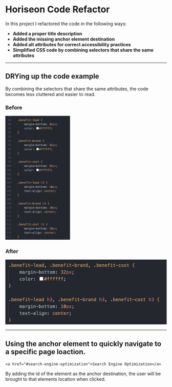 # Horiseon Code Refactor

In this project I refactored the code in the following ways:

* **Added a proper title description** 
* **Added the missing anchor element destination**
* **Added alt attributes for correct accessibility practices**
* **Simplified CSS code by combining selectors that share the same attributes**

***

## DRYing up the code example

By combining the selectors that share the same attributes, the code becomes less cluttered and easier to read.

### Before

<img src="README-assets/Screenshot-2023-05-30%20at%2010.36.43%20PM.png" width="40%">

### After

![CSS code after](README-assets/Screenshot-2023-05-30%20at%2010.42.05%20PM.png)

****

## Using the anchor element to quickly navigate to a specific page loaction.

```
<a href="#search-engine-optimization">Search Engine Optimization</a>
```
By adding the id of the element as the anchor destination, the user will be brought to that elements location when clicked.